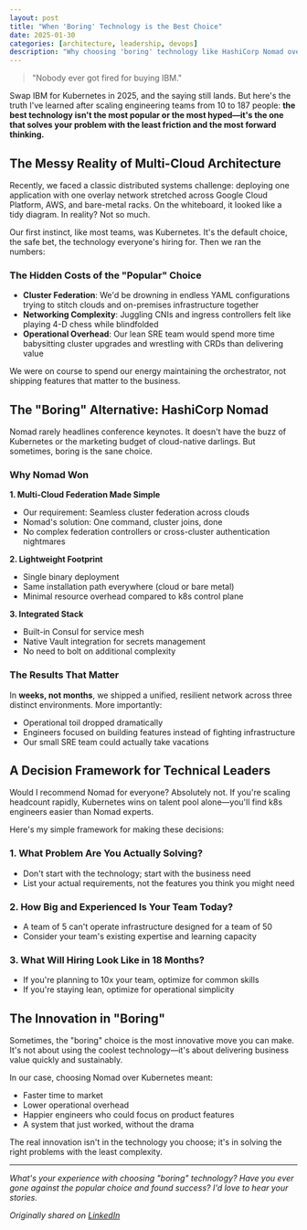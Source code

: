 ```yaml
---
layout: post
title: "When 'Boring' Technology is the Best Choice"
date: 2025-01-30
categories: [architecture, leadership, devops]
description: "Why choosing 'boring' technology like HashiCorp Nomad over popular options like Kubernetes can be the most innovative decision for your business."
---
```


> "Nobody ever got fired for buying IBM."

Swap IBM for Kubernetes in 2025, and the saying still lands. But here's the truth I've learned after scaling engineering teams from 10 to 187 people: **the best technology isn't the most popular or the most hyped—it's the one that solves your problem with the least friction and the most forward thinking.**

## The Messy Reality of Multi-Cloud Architecture

Recently, we faced a classic distributed systems challenge: deploying one application with one overlay network stretched across Google Cloud Platform, AWS, and bare-metal racks. On the whiteboard, it looked like a tidy diagram. In reality? Not so much.

Our first instinct, like most teams, was Kubernetes. It's the default choice, the safe bet, the technology everyone's hiring for. Then we ran the numbers:

### The Hidden Costs of the "Popular" Choice

- **Cluster Federation**: We'd be drowning in endless YAML configurations trying to stitch clouds and on-premises infrastructure together
- **Networking Complexity**: Juggling CNIs and ingress controllers felt like playing 4-D chess while blindfolded
- **Operational Overhead**: Our lean SRE team would spend more time babysitting cluster upgrades and wrestling with CRDs than delivering value

We were on course to spend our energy maintaining the orchestrator, not shipping features that matter to the business.

## The "Boring" Alternative: HashiCorp Nomad

Nomad rarely headlines conference keynotes. It doesn't have the buzz of Kubernetes or the marketing budget of cloud-native darlings. But sometimes, boring is the sane choice.

### Why Nomad Won

**1. Multi-Cloud Federation Made Simple**
- Our requirement: Seamless cluster federation across clouds
- Nomad's solution: One command, cluster joins, done
- No complex federation controllers or cross-cluster authentication nightmares

**2. Lightweight Footprint**
- Single binary deployment
- Same installation path everywhere (cloud or bare metal)
- Minimal resource overhead compared to k8s control plane

**3. Integrated Stack**
- Built-in Consul for service mesh
- Native Vault integration for secrets management
- No need to bolt on additional complexity

### The Results That Matter

In **weeks, not months**, we shipped a unified, resilient network across three distinct environments. More importantly:
- Operational toil dropped dramatically
- Engineers focused on building features instead of fighting infrastructure
- Our small SRE team could actually take vacations

## A Decision Framework for Technical Leaders

Would I recommend Nomad for everyone? Absolutely not. If you're scaling headcount rapidly, Kubernetes wins on talent pool alone—you'll find k8s engineers easier than Nomad experts.

Here's my simple framework for making these decisions:

### 1. What Problem Are You Actually Solving?
- Don't start with the technology; start with the business need
- List your actual requirements, not the features you think you might need

### 2. How Big and Experienced Is Your Team Today?
- A team of 5 can't operate infrastructure designed for a team of 50
- Consider your team's existing expertise and learning capacity

### 3. What Will Hiring Look Like in 18 Months?
- If you're planning to 10x your team, optimize for common skills
- If you're staying lean, optimize for operational simplicity

## The Innovation in "Boring"

Sometimes, the "boring" choice is the most innovative move you can make. It's not about using the coolest technology—it's about delivering business value quickly and sustainably.

In our case, choosing Nomad over Kubernetes meant:
- Faster time to market
- Lower operational overhead
- Happier engineers who could focus on product features
- A system that just worked, without the drama

The real innovation isn't in the technology you choose; it's in solving the right problems with the least complexity.

---

*What's your experience with choosing "boring" technology? Have you ever gone against the popular choice and found success? I'd love to hear your stories.*

*Originally shared on [LinkedIn](https://linkedin.com/in/moorelloyd)*